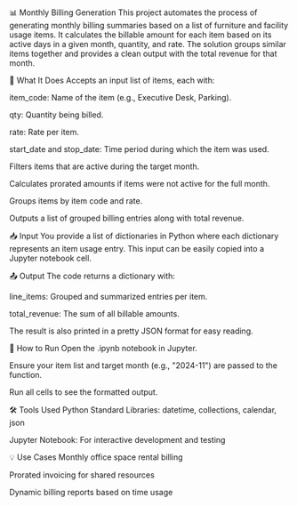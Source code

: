 📊 Monthly Billing Generation
This project automates the process of generating monthly billing summaries based on a list of furniture and facility usage items. It calculates the billable amount for each item based on its active days in a given month, quantity, and rate. The solution groups similar items together and provides a clean output with the total revenue for that month.

🔧 What It Does
Accepts an input list of items, each with:

item_code: Name of the item (e.g., Executive Desk, Parking).

qty: Quantity being billed.

rate: Rate per item.

start_date and stop_date: Time period during which the item was used.

Filters items that are active during the target month.

Calculates prorated amounts if items were not active for the full month.

Groups items by item code and rate.

Outputs a list of grouped billing entries along with total revenue.

📥 Input
You provide a list of dictionaries in Python where each dictionary represents an item usage entry. This input can be easily copied into a Jupyter notebook cell.

📤 Output
The code returns a dictionary with:

line_items: Grouped and summarized entries per item.

total_revenue: The sum of all billable amounts.

The result is also printed in a pretty JSON format for easy reading.

📘 How to Run
Open the .ipynb notebook in Jupyter.

Ensure your item list and target month (e.g., "2024-11") are passed to the function.

Run all cells to see the formatted output.

🛠️ Tools Used
Python Standard Libraries: datetime, collections, calendar, json

Jupyter Notebook: For interactive development and testing

💡 Use Cases
Monthly office space rental billing

Prorated invoicing for shared resources

Dynamic billing reports based on time usage
